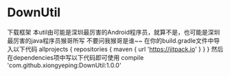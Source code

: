 # DownUtil
下载框架
本util由可能是深圳最厉害的Android程序员，就算不是，也可能是深圳最厉害的java程序员猴哥所写
不要问我猴哥是谁~~
在你的build.gradle文件中导入以下代码
allprojects {
    repositories {
        maven { url 'https://jitpack.io' }
    }
}
然后在dependencies项中写以下代码即可使用
 compile 'com.github.xiongyeping:DownUtil:1.0.0'
